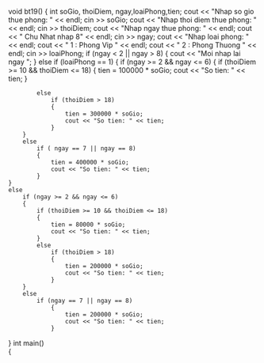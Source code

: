void bt19()
{
	int soGio, thoiDiem, ngay,loaiPhong,tien;
	cout << "Nhap so gio thue phong: " << endl;
	cin >> soGio;
	cout << "Nhap thoi diem thue phong: " << endl;
	cin >> thoiDiem;
	cout << "Nhap ngay thue phong: " << endl;
	cout << " Chu Nhat nhap 8" << endl;
	cin >> ngay;
	cout << "Nhap loai phong: " << endl;
	cout << " 1 : Phong Vip " << endl;
	cout << " 2 : Phong Thuong " << endl;
	cin >> loaiPhong;
	if (ngay < 2 || ngay > 8)
	{
		cout << "Moi nhap lai ngay ";
	}
	else
	if (loaiPhong == 1)
	{
		if (ngay >= 2 && ngay <= 6)
		{
			if (thoiDiem >= 10 && thoiDiem <= 18)
			{
				tien = 100000 * soGio;
				cout << "So tien: " << tien;
			}

			else
				if (thoiDiem > 18)
				{
					tien = 300000 * soGio;
					cout << "So tien: " << tien;
				}
		}
		else 
			if ( ngay == 7 || ngay == 8)
			{
				tien = 400000 * soGio;
				cout << "So tien: " << tien;
			}
	}
	else 
		if (ngay >= 2 && ngay <= 6)
		{
			if (thoiDiem >= 10 && thoiDiem <= 18)
			{
				tien = 80000 * soGio;
				cout << "So tien: " << tien;
			}
			else
				if (thoiDiem > 18)
				{
					tien = 200000 * soGio;
					cout << "So tien: " << tien;
				}
		}
		else
			if (ngay == 7 || ngay == 8)
				{
					tien = 200000 * soGio;
					cout << "So tien: " << tien;
				}
}
int main()	
{
